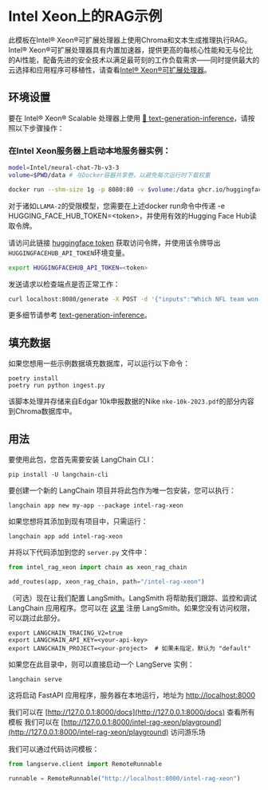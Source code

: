# Intel Xeon上的RAG示例
此模板在Intel® Xeon®可扩展处理器上使用Chroma和文本生成推理执行RAG。  
Intel® Xeon®可扩展处理器具有内置加速器，提供更高的每核心性能和无与伦比的AI性能，配备先进的安全技术以满足最苛刻的工作负载需求——同时提供最大的云选择和应用程序可移植性，请查看[Intel® Xeon®可扩展处理器](https://www.intel.com/content/www/us/en/products/details/processors/xeon/scalable.html)。

## 环境设置
要在 Intel® Xeon® Scalable 处理器上使用 [🤗 text-generation-inference](https://github.com/huggingface/text-generation-inference)，请按照以下步骤操作：

### 在Intel Xeon服务器上启动本地服务器实例：
```bash
model=Intel/neural-chat-7b-v3-3
volume=$PWD/data # 与Docker容器共享卷，以避免每次运行时下载权重

docker run --shm-size 1g -p 8080:80 -v $volume:/data ghcr.io/huggingface/text-generation-inference:1.4 --model-id $model
```

对于诸如`LLAMA-2`的受限模型，您需要在上述docker run命令中传递 -e HUGGING_FACE_HUB_TOKEN=\<token\>，并使用有效的Hugging Face Hub读取令牌。

请访问此链接 [huggingface token](https://huggingface.co/docs/hub/security-tokens) 获取访问令牌，并使用该令牌导出`HUGGINGFACEHUB_API_TOKEN`环境变量。

```bash
export HUGGINGFACEHUB_API_TOKEN=<token> 
```

发送请求以检查端点是否正常工作：

```bash
curl localhost:8080/generate -X POST -d '{"inputs":"Which NFL team won the Super Bowl in the 2010 season?","parameters":{"max_new_tokens":128, "do_sample": true}}'   -H 'Content-Type: application/json'
```

更多细节请参考 [text-generation-inference](https://github.com/huggingface/text-generation-inference)。

## 填充数据

如果您想用一些示例数据填充数据库，可以运行以下命令：
```shell
poetry install
poetry run python ingest.py
```

该脚本处理并存储来自Edgar 10k申报数据的Nike `nke-10k-2023.pdf`的部分内容到Chroma数据库中。

## 用法

要使用此包，您首先需要安装 LangChain CLI：

```shell
pip install -U langchain-cli
```

要创建一个新的 LangChain 项目并将此包作为唯一包安装，您可以执行：

```shell
langchain app new my-app --package intel-rag-xeon
```

如果您想将其添加到现有项目中，只需运行：

```shell
langchain app add intel-rag-xeon
```

并将以下代码添加到您的 `server.py` 文件中：
```python
from intel_rag_xeon import chain as xeon_rag_chain

add_routes(app, xeon_rag_chain, path="/intel-rag-xeon")
```

（可选）现在让我们配置 LangSmith。LangSmith 将帮助我们跟踪、监控和调试 LangChain 应用程序。您可以在 [这里](https://smith.langchain.com/) 注册 LangSmith。如果您没有访问权限，可以跳过此部分。

```shell
export LANGCHAIN_TRACING_V2=true
export LANGCHAIN_API_KEY=<your-api-key>
export LANGCHAIN_PROJECT=<your-project>  # 如果未指定，默认为 "default"
```

如果您在此目录中，则可以直接启动一个 LangServe 实例：

```shell
langchain serve
```

这将启动 FastAPI 应用程序，服务器在本地运行，地址为 
[http://localhost:8000](http://localhost:8000)

我们可以在 [http://127.0.0.1:8000/docs](http://127.0.0.1:8000/docs) 查看所有模板
我们可以在 [http://127.0.0.1:8000/intel-rag-xeon/playground](http://127.0.0.1:8000/intel-rag-xeon/playground) 访问游乐场

我们可以通过代码访问模板：

```python
from langserve.client import RemoteRunnable

runnable = RemoteRunnable("http://localhost:8000/intel-rag-xeon")
```